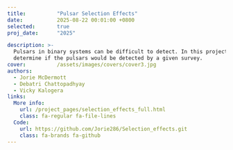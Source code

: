 ```yaml
---
title:          "Pulsar Selection Effects"
date:           2025-08-22 00:01:00 +0800
selected:       true
proj_date:      "2025"

description: >-
  Pulsars in binary systems can be difficult to detect. In this project, we create a Python pipeline to calculate the selection effects on a pulsar in such systems and
  determine if the pulsars would be detected by a given survey.
cover:          /assets/images/covers/cover3.jpg
authors:
  - Jorie McDermott
  - Debatri Chattopadhyay
  - Vicky Kalogera
links:
  More info:
    url: /project_pages/selection_effects_full.html
    class: fa-regular fa-file-lines
  Code:
    url: https://github.com/Jorie286/Selection_effects.git
    class: fa-brands fa-github
---
```

